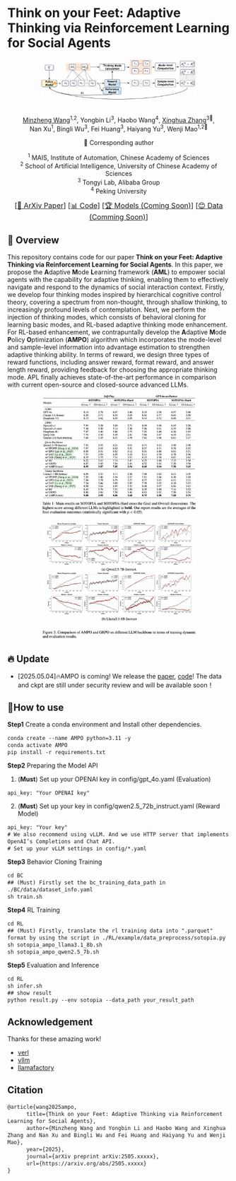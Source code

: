 # Think on your Feet: Adaptive Thinking via Reinforcement Learning for Social Agents

<p align="center">
    <img src="src/ampo.png" width="70%" height="50%">
</p>

<div align="center">
<br>
<a href="https://scholar.google.com.hk/citations?user=glV21ZsAAAAJ&hl=zh-CN">Minzheng Wang</a><sup><span>1,2</span></sup>, 
<a>Yongbin Li</a><sup><span>3</span></sup>,
<a>Haobo Wang</a><sup><span>4</span></sup>,
<a href="https://xinghuazhang.top/">Xinghua Zhang</a><sup><span>3🌟</span></sup>,
<br>
<a>Nan Xu</a><sup><span>1</span></sup>,
<a>Bingli Wu</a><sup><span>3</span></sup>,
<a>Fei Huang</a><sup><span>3</span></sup>,
<a>Haiyang Yu</a><sup><span>3</span></sup>,
<a>Wenji Mao</a><sup><span>1,2🌟</span></sup>
<br>

🌟 Corresponding author

<sup>1</sup> MAIS, Institute of Automation, Chinese Academy of Sciences<br>
<sup>2</sup> School of Artificial Intelligence, University of Chinese Academy of Sciences<br>
<sup>3</sup> Tongyi Lab, Alibaba Group<br>
<sup>4</sup> Peking University<br>

<font size=3><div align='center' >  [[📖 ArXiv Paper](https://arxiv.org/pdf/2402.03300)] [[📊 Code](https://github.com/MozerWang/AMPO)] [[🏆 Models (Coming Soon)](https://huggingface.co)] [[😊 Data (Comming Soon)](https://huggingface.co/datasets/)]  </div></font>

</div>


## 👀 Overview
This repository contains code for our paper **Think on your Feet: Adaptive Thinking via Reinforcement Learning for Social Agents**. In this paper, we propose the **A**daptive **M**ode **L**earning framework (**AML**) to empower social agents with the capability for adaptive thinking, enabling them to effectively navigate and respond to the dynamics of social interaction context.
Firstly, we develop four thinking modes inspired by hierarchical cognitive control theory, covering a spectrum from non-thought, through shallow thinking, to increasingly profound levels of contemplation. Next, we perform the injection of thinking modes, which consists of behavioral cloning for learning basic modes, and RL-based adaptive thinking mode enhancement. For RL-based enhancement, we contrapuntally develop the **A**daptive **M**ode **P**olicy **O**ptimization (**AMPO**) algorithm which incorporates the mode-level and sample-level information into advantage estimation to strengthen adaptive thinking ability. In terms of reward, we design three types of reward functions, including answer reward, format reward, and answer length reward, providing feedback for choosing the appropriate thinking mode. APL finally achieves state-of-the-art performance in comparison with current open-source and closed-source advanced LLMs.
<p align="center">
    <img src="src/exp1.png" width="70%" height="50%">
</p>
<p align="center">
    <img src="src/exp2.png" width="70%" height="50%">
</p>


## 🔥 Update

- [2025.05.04]🔥AMPO is coming! We release the [paper](https://arxiv.org/pdf/2402.03300), [code](https://github.com/MozerWang/AMPO)! The data and ckpt are still under security review and will be available soon！

## 🔧How to use
**Step1** Create a conda environment and Install other dependencies.
```shell
conda create --name AMPO python=3.11 -y
conda activate AMPO
pip install -r requirements.txt
```

**Step2** Preparing the Model API

1. (**Must**) Set up your OPENAI key in config/gpt_4o.yaml (Evaluation)
```shell
api_key: "Your OPENAI key"
```

2. (**Must**) Set up your key in config/qwen2.5_72b_instruct.yaml (Reward Model)
```shell
api_key: "Your key"
# We also recommend using vLLM. And we use HTTP server that implements OpenAI’s Completions and Chat API.
# Set up your vLLM settings in config/*.yaml
```
**Step3** Behavior Cloning Training
```shell
cd BC
## (Must) Firstly set the bc_training_data_path in ./BC/data/dataset_info.yaml
sh train.sh
```

**Step4** RL Training
```shell
cd RL
## (Must) Firstly, translate the rl training data into ".parquet" format by using the script in ./RL/example/data_preprocess/sotopia.py
sh sotopia_ampo_llama3.1_8b.sh
sh sotopia_ampo_qwen2.5_7b.sh
```

**Step5** Evaluation and Inference
```shell
cd RL
sh infer.sh
## show result
python result.py --env sotopia --data_path your_result_path
```

## Acknowledgement
Thanks for these amazing work!
- [verl](https://github.com/volcengine/verl)
- [vllm](https://github.com/vllm-project/vllm)
- [llamafactory](https://github.com/hiyouga/LLaMA-Factory/)

## Citation
```
@article{wang2025ampo,
      title={Think on your Feet: Adaptive Thinking via Reinforcement Learning for Social Agents}, 
      author={Minzheng Wang and Yongbin Li and Haobo Wang and Xinghua Zhang and Nan Xu and Bingli Wu and Fei Huang and Haiyang Yu and Wenji Mao},
      year={2025},
      journal={arXiv preprint arXiv:2505.xxxxx},
      url={https://arxiv.org/abs/2505.xxxxx}
}
```
